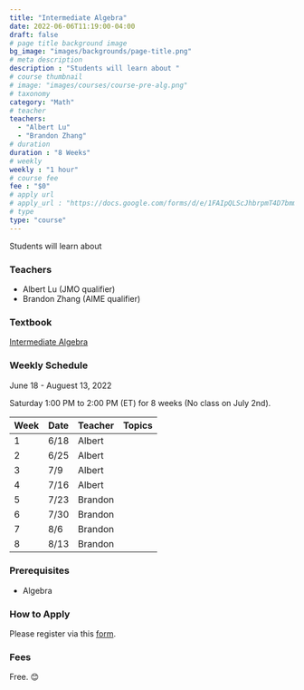 ```yaml
---
title: "Intermediate Algebra"
date: 2022-06-06T11:19:00-04:00
draft: false
# page title background image
bg_image: "images/backgrounds/page-title.png"
# meta description
description : "Students will learn about "
# course thumbnail
# image: "images/courses/course-pre-alg.png"
# taxonomy
category: "Math"
# teacher
teachers:
  - "Albert Lu"
  - "Brandon Zhang"
# duration
duration : "8 Weeks"
# weekly
weekly : "1 hour"
# course fee
fee : "$0"
# apply url
# apply_url : "https://docs.google.com/forms/d/e/1FAIpQLScJhbrpmT4D7bmmWS-SxtIcm6NyngImbRl7m6QWbmQjjixZag/viewform"
# type
type: "course"
---
```


Students will learn about 

### Teachers

* Albert Lu (JMO qualifier)
* Brandon Zhang (AIME qualifier)

### Textbook 
[Intermediate Algebra](https://artofproblemsolving.com/store/book/intermediate-algebra)

### Weekly Schedule

June 18 - Auguest 13, 2022

Saturday 1:00 PM to 2:00 PM (ET) for 8 weeks (No class on July 2nd).

|Week   |Date    | Teacher   | Topics
|-------|--------|-----------|--------------
|1      |6/18    | Albert    | 
|2      |6/25    | Albert    | 
|3      |7/9     | Albert    | 
|4      |7/16    | Albert    |
|5      |7/23    | Brandon   |
|6      |7/30    | Brandon   |
|7      |8/6     | Brandon   |
|8      |8/13    | Brandon   |


### Prerequisites

* Algebra

### How to Apply

Please register via this [form](https://forms.gle/vqCWoodbqgfKHmjs5).

### Fees

Free. 😊

